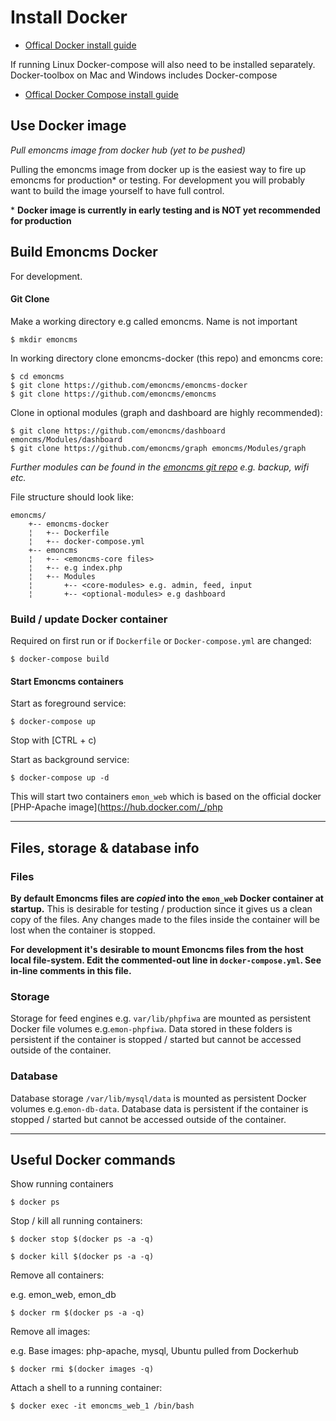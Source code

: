 # Install Docker 

- [Offical Docker install guide](https://docs.docker.com/engine/installation/) 

If running Linux Docker-compose will also need to be installed separately. Docker-toolbox on Mac and Windows includes Docker-compose 

- [Offical Docker Compose install guide](https://docs.docker.com/compose/install/)

## Use Docker image

*Pull emoncms image from docker hub (yet to be pushed)*

Pulling the emoncms image from docker up is the easiest way to fire up emoncms for production* or testing. For development you will probably want to build the image yourself to have full control. 

\* **Docker image is currently in early testing and is NOT yet recommended for production**

## 

## Build Emoncms Docker

For development. 

#### Git Clone 

Make a working directory e.g called emoncms. Name is not important 

	$ mkdir emoncms

In working directory clone emoncms-docker (this repo) and emoncms core:

	$ cd emoncms
	$ git clone https://github.com/emoncms/emoncms-docker
	$ git clone https://github.com/emoncms/emoncms

Clone in optional modules (graph and dashboard are highly recommended):

	$ git clone https://github.com/emoncms/dashboard emoncms/Modules/dashboard
    $ git clone https://github.com/emoncms/graph emoncms/Modules/graph

*Further modules can be found in the [emoncms git repo](https://github.com/emoncms/) e.g. backup, wifi etc.*
 
File structure should look like:

```
emoncms/
    +-- emoncms-docker
    ¦   +-- Dockerfile
    ¦   +-- docker-compose.yml
    +-- emoncms
    ¦   +-- <emoncms-core files>
    ¦   +-- e.g index.php 
    ¦   +-- Modules
    ¦       +-- <core-modules> e.g. admin, feed, input
    ¦       +-- <optional-modules> e.g dashboard
```



### Build / update Docker container 

Required on first run or if `Dockerfile` or `Docker-compose.yml` are changed:

	$ docker-compose build


#### Start Emoncms containers

Start as foreground service: 

	$ docker-compose up

Stop with [CTRL + c)

Start as background service: 

	$ docker-compose up -d

This will start two containers `emon_web` which is based on the official docker [PHP-Apache image](https://hub.docker.com/_/php

***

## Files, storage & database info

### Files 

**By default Emoncms files are *copied* into the `emon_web` Docker container at startup.** This is desirable for testing / production since it gives us a clean copy of the files. Any changes made to the files inside the container will be lost when the container is stopped.

**For development it's desirable to mount Emoncms files from the host local file-system. Edit the commented-out line in `docker-compose.yml`. See in-line comments in this file.**  


### Storage 

Storage for feed engines e.g. `var/lib/phpfiwa` are mounted as persistent Docker file volumes e.g.`emon-phpfiwa`. Data stored in these folders is persistent if the container is stopped / started but cannot be accessed outside of the container. 

### Database 

Database storage `/var/lib/mysql/data` is mounted as persistent Docker volumes e.g.`emon-db-data`. Database data is persistent if the container is stopped / started but cannot be accessed outside of the container. 


***

## Useful Docker commands

Show running containers

	$ docker ps

Stop / kill all running containers:

	$ docker stop $(docker ps -a -q)

	$ docker kill $(docker ps -a -q)

Remove all containers:

e.g. emon_web, emon_db

	$ docker rm $(docker ps -a -q)

Remove all images:

e.g. Base images: php-apache, mysql, Ubuntu pulled from Dockerhub

	$ docker rmi $(docker images -q)

Attach a shell to a running container:

	$ docker exec -it emoncms_web_1 /bin/bash